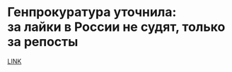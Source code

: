 # Генпрокуратура уточнила: за лайки в России не судят, только за репосты



[LINK](https://varlamov.ru/3112605.html)
